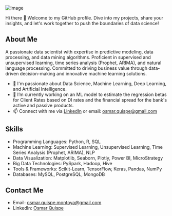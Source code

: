 ![image](https://github.com/user-attachments/assets/479f3a00-9bbb-4acf-882f-149140309117)


Hi there 👋 Welcome to my GitHub profile. Dive into my projects, share your insights, and let's work together to push the boundaries of data science!

## About Me

A passionate data scientist with expertise in predictive modeling, data processing, and data mining algorithms. Proficient in supervised and unsupervised learning, time series analysis (Prophet, ARIMA), and natural language processing. Committed to driving business value through data-driven decision-making and innovative machine learning solutions.

- 👀 I'm passionate about Data Science, Machine Learning, Deep Learning, and Artificial Intelligence.
- 🔭 I’m currently working on an ML model to estimate the regression betas for Client Rates based on DI rates and the financial spread for the bank's active and passive products.
- 📫 Connect with me via [LinkedIn](https://www.linkedin.com/in/osmar-quispe) or email: osmar.quispe@gmail.com

## Skills
- Programming Languages: Python, R, SQL
- Machine Learning: Supervised Learning, Unsupervised Learning, Time Series Analysis (Prophet, ARIMA), NLP
- Data Visualization: Matplotlib, Seaborn, Plotly, Power BI, MicroStrategy
- Big Data Technologies: PySpark, Hadoop, Hive
- Tools & Frameworks: Scikit-Learn, TensorFlow, Keras, Pandas, NumPy
- Databases: MySQL, PostgreSQL, MongoDB

## Contact Me
- Email: osmar.quispe.montoya@gmail.com
- LinkedIn: [Osmar Quispe](https://www.linkedin.com/in/osmar-quispe)

<!--
**bryanOsmar07/bryanOsmar07** is a ✨ _special_ ✨ repository because its `README.md` (this file) appears on your GitHub profile.

Here are some ideas to get you started:

- 🔭 I’m currently working on ...
- 🌱 I’m currently learning ...
- 👯 I’m looking to collaborate on ...
- 🤔 I’m looking for help with ...
- 💬 Ask me about ...
- 📫 How to reach me: ...
- 😄 Pronouns: ...
- ⚡ Fun fact: ...
-->
